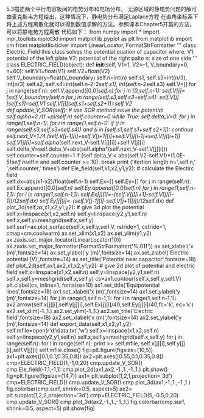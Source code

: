5.3描述两个平行电容板间的电势分布和电场分布。
无源区域的静电势问题的解可由麦克斯韦方程给出，这种情况下，静电势分布满足Laplace方程 
在直角坐标系下将上述方程离散化就可以得到数值求解的方法。参照课本Chapter5开篇的方法，可以将静电势方程离散
代码如下：
from numpy import *
import mpl_toolkits.mplot3d
import matplotlib.pyplot as plt
from matplotlib import cm
from matplotlib.ticker import LinearLocator, FormatStrFormatter
'''
class Electric_Field
this class solves the potential euation of capacitor
where: 
              V1: potential of the left plate
              V2: potential of the right palte
              n: size of one side
'''
class ELECTRIC_FIELD(object):
    def __init__(self, V1=1, V2=-1, V_boundary=0, n=60):
        self.V1=float(V1)
        self.V2=float(V2)
        self.V_boundary=float(V_boundary)
        self.n=int(n)
        self.s1, self.s3=int(n/3), int(n/3)
        self.s2, self.s4=int(self.n-2-2*self.s1), int(self.n-2*self.s3)
        self.V=[]
        for j in range(self.n):
            self.V.append([0.0]*self.n)
        for j in [0,self.n-1]:
            self.V[j]=[self.V_boundary]*self.n
        for j in range(self.s3,self.s3+self.s4):
            self.V[j][self.s1]=self.V1
            self.V[j][self.s1+self.s2+1]=self.V2            
    def update_V_SOR(self):       # use SOR method solve the potential
        self.alpha=2./(1.+pi/self.n)
        self.counter=0
        while True:
            self.delta_V=0.
            for j in range(1,self.n-1):
                for i in range(1,self.n-1):
                    if (j in range(self.s3,self.s3+self.s4)) and (i in [self.s1,self.s1+self.s2+1]):
                        continue
                    self.next_V=1./4.*(self.V[j-1][i]+self.V[j+1][i]+self.V[j][i-1]+self.V[j][i+1])
                    self.V[j][i]=self.alpha*(self.next_V-self.V[j][i])+self.V[j][i]
                    self.delta_V=self.delta_V+abs(self.alpha*(self.next_V-self.V[j][i]))
            self.counter=self.counter+1
            if (self.delta_V < abs(self.V2-self.V1)*(1.0E-5)*self.n*self.n and self.counter >= 10):
                break
        print ('itertion length n=',self.n,'  ',self.counter,' times')
    def Ele_field(self,x1,x2,y1,y2):    # calculate the Electirc field  
        self.dx=abs(x1-x2)/float(self.n-1)
        self.Ex=[]
        self.Ey=[]
        for j in range(self.n):
            self.Ex.append([0.0]*self.n)
            self.Ey.append([0.0]*self.n)
        for j in range(1,self.n-1,1):
            for i in range(1,self.n-1,1):
                self.Ex[j][i]=-(self.V[j][i+1]-self.V[j][i-1])/(2*self.dx)
                self.Ey[j][i]=-(self.V[j-1][i]-self.V[j+1][i])/(2*self.dx)
    def plot_3d(self,ax,x1,x2,y1,y2):   # give 3d plot the potential
        self.x=linspace(x1,x2,self.n)
        self.y=linspace(y2,y1,self.n)
        self.x,self.y=meshgrid(self.x,self.y)
        self.surf=ax.plot_surface(self.x,self.y,self.V, rstride=1, cstride=1, cmap=cm.coolwarm)
        ax.set_xlim(x1,x2)
        ax.set_ylim(y1,y2)
        ax.zaxis.set_major_locator(LinearLocator(10))
        ax.zaxis.set_major_formatter(FormatStrFormatter('%.01f'))
        ax.set_xlabel('x (m)',fontsize=14)
        ax.set_ylabel('y (m)',fontsize=14)
        ax.set_zlabel('Electric potential (V)',fontsize=14)
        ax.set_title('Potential near capacitor',fontsize=18)
    def plot_2d(self,ax1,ax2,x1,x2,y1,y2):    # give 2d plot of potential and electric field
        self.x=linspace(x1,x2,self.n)
        self.y=linspace(y2,y1,self.n)
        self.x,self.y=meshgrid(self.x,self.y)
        cs=ax1.contour(self.x,self.y,self.V)
        plt.clabel(cs, inline=1, fontsize=10)
        ax1.set_title('Equipotential lines',fontsize=18)
        ax1.set_xlabel('x (m)',fontsize=14)
        ax1.set_ylabel('y (m)',fontsize=14)
        for j in range(1,self.n-1,1):
            for i in range(1,self.n-1,1):
                ax2.arrow(self.x[j][i],self.y[j][i],self.Ex[j][i]/40,self.Ey[j][i]/40,fc='k', ec='k')             
        ax2.set_xlim(-1.,1.)
        ax2.set_ylim(-1.,1.)
        ax2.set_title('Electric field',fontsize=18)
        ax2.set_xlabel('x (m)',fontsize=14)
        ax2.set_ylabel('y (m)',fontsize=14)
    def export_data(self,x1,x2,y1,y2):
        self.mfile=open(r'd:\data.txt','w')
        self.x=linspace(x1,x2,self.n)
        self.y=linspace(y2,y1,self.n)
        self.x,self.y=meshgrid(self.x,self.y)
        for j in range(self.n):
            for i in range(self.n):
                print >> self.mfile, self.x[j][i],self.y[j][i],self.V[j][i]
        self.mfile.close()
fig=plt.figure(figsize=(10,5))
ax1=plt.axes([0.1,0.1,0.35,0.8])
ax2=plt.axes([0.55,0.1,0.35,0.8])
cmp=ELECTRIC_FIELD(1,-1,0,20)
cmp.update_V_SOR()
cmp.Ele_field(-1,1,-1,1)
cmp.plot_2d(ax1,ax2,-1.,1.,-1.,1.)
plt.show()     
fig=plt.figure(figsize=(14,7))
ax1= plt.subplot(1,2,1,projection='3d')
cmp=ELECTRIC_FIELD()
cmp.update_V_SOR()
cmp.plot_3d(ax1,-1.,1.,-1.,1.)
fig.colorbar(cmp.surf, shrink=0.5, aspect=5)
ax2= plt.subplot(1,2,2,projection='3d')
cmp=ELECTRIC_FIELD(5,-0.5,0,20)
cmp.update_V_SOR()
cmp.plot_3d(ax2,-1.,1.,-1.,1.)
fig.colorbar(cmp.surf, shrink=0.5, aspect=5)
plt.show(fig)
